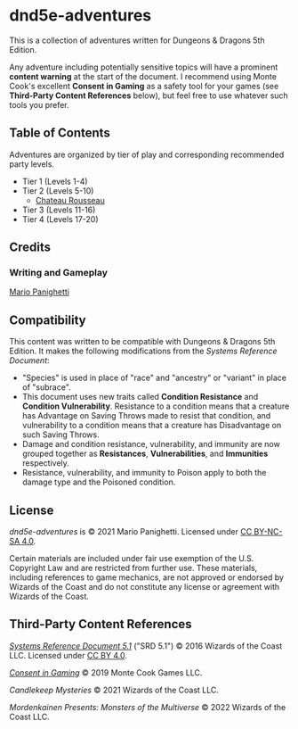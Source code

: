 # dnd5e-adventures

This is a collection of adventures written for Dungeons & Dragons 5th Edition.

Any adventure including potentially sensitive topics will have a prominent **content warning** at the start of the document. I recommend using Monte Cook's excellent **Consent in Gaming** as a safety tool for your games (see **Third-Party Content References** below), but feel free to use whatever such tools you prefer.

## Table of Contents

Adventures are organized by tier of play and corresponding recommended party levels.

- Tier 1 (Levels 1-4)
- Tier 2 (Levels 5-10)
  - [Chateau Rousseau](tier-2/chateau-rousseau.md)
- Tier 3 (Levels 11-16)
- Tier 4 (Levels 17-20)

## Credits

### Writing and Gameplay

[Mario Panighetti](https://mario.panighetti.net)

## Compatibility

This content was written to be compatible with Dungeons & Dragons 5th Edition. It makes the following modifications from the _Systems Reference Document_:

- "Species" is used in place of "race" and "ancestry" or "variant" in place of "subrace".
- This document uses new traits called **Condition Resistance** and **Condition Vulnerability**. Resistance to a condition means that a creature has Advantage on Saving Throws made to resist that condition, and vulnerability to a condition means that a creature has Disadvantage on such Saving Throws.
- Damage and condition resistance, vulnerability, and immunity are now grouped together as **Resistances**, **Vulnerabilities**, and **Immunities** respectively.
- Resistance, vulnerability, and immunity to Poison apply to both the damage type and the Poisoned condition.

## License

_dnd5e-adventures_ is © 2021 Mario Panighetti. Licensed under [CC BY-NC-SA 4.0](https://creativecommons.org/licenses/by-nc-sa/4.0/legalcode).

Certain materials are included under fair use exemption of the U.S. Copyright Law and are restricted from further use. These materials, including references to game mechanics, are not approved or endorsed by Wizards of the Coast and do not constitute any license or agreement with Wizards of the Coast.

## Third-Party Content References

_[Systems Reference Document 5.1](https://dnd.wizards.com/resources/systems-reference-document)_ ("SRD 5.1") © 2016 Wizards of the Coast LLC. Licensed under [CC BY 4.0](https://creativecommons.org/licenses/by/4.0/legalcode).

_[Consent in Gaming](https://www.montecookgames.com/store/product/consent-in-gaming/)_ © 2019 Monte Cook Games LLC.

_Candlekeep Mysteries_ © 2021 Wizards of the Coast LLC.

_Mordenkainen Presents: Monsters of the Multiverse_ © 2022 Wizards of the Coast LLC.

